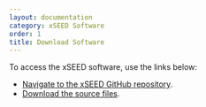 ```yaml
---
layout: documentation
category: xSEED Software
order: 1
title: Download Software
---
```


To access the xSEED software, use the links below:

- [Navigate to the xSEED GitHub repository](https://gitlab.isti.com/xSEED/xseed-utils.git).
- [Download the source files](https://gitlab.isti.com/xSEED/xseed-utils/-/archive/master/xseed-utils-master.zip).

